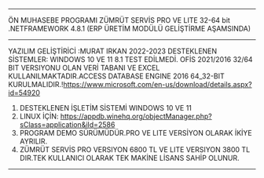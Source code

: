 **********************************************************
ÖN MUHASEBE PROGRAMI ZÜMRÜT SERVİS PRO VE LITE 32-64 bit .NETFRAMEWORK 4.8.1 (ERP ÜRETİM MODÜLÜ GELİŞTİRME AŞAMSINDA)
**********************************************************
YAZILIM GELİŞTİRİCİ :MURAT IRKAN 2022-2023  DESTEKLENEN SİSTEMLER: WINDOWS 10 VE 11 8.1 TEST EDİLMEDİ. 
OFİS 2021/2016 32/64 BIT VERSIYONU OLAN  VERİ TABANI VE EXCEL KULLANILMAKTADIR.ACCESS DATABASE ENGINE 2016 64_32-BIT  
KURULMALIDIR.!https://www.microsoft.com/en-us/download/details.aspx?id=54920
1. DESTEKLENEN İŞLETİM SİSTEMİ WINDOWS 10 VE 11
2. LINUX İÇİN: https://appdb.winehq.org/objectManager.php?sClass=application&iId=2586
3. PROGRAM DEMO SÜRÜMÜDÜR.PRO VE LITE VERSİYON OLARAK İKİYE AYRILIR.
4. ZÜMRÜT SERVİS PRO VERSIYON 6800 TL VE LITE VERSIYON 3800 TL DIR.TEK KULLANICI OLARAK TEK MAKİNE LİSANS SAHİP OLUNUR.
*********************************************************************************************************************




